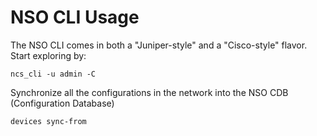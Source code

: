 # NSO CLI Usage

The NSO CLI comes in both a "Juniper-style" and a "Cisco-style" flavor. Start exploring by:

    ncs_cli -u admin -C

Synchronize all the configurations in the network into the NSO CDB (Configuration Database)

    devices sync-from
